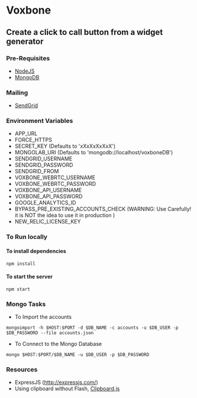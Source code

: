 # Voxbone
## Create a click to call button from a widget generator

### Pre-Requisites

* [NodeJS](https://nodejs.org)
* [MongoDB](https://nodejs.org)

### Mailing

* [SendGrid](sendgrid.com)

### Environment Variables

* APP_URL
* FORCE_HTTPS
* SECRET_KEY (Defaults to 'xXxXxXxXxX')
* MONGOLAB_URI (Defaults to 'mongodb://localhost/voxboneDB')
* SENDGRID_USERNAME
* SENDGRID_PASSWORD
* SENDGRID_FROM
* VOXBONE_WEBRTC_USERNAME
* VOXBONE_WEBRTC_PASSWORD
* VOXBONE_API_USERNAME
* VOXBONE_API_PASSWORD
* GOOGLE_ANALYTICS_ID
* BYPASS_PRE_EXISTING_ACCOUNTS_CHECK (WARNING: Use Carefully! it is NOT the idea to use it in production )
* NEW_RELIC_LICENSE_KEY

### To Run locally

#### To install dependencies
```
npm install
```

#### To start the server
```
npm start
```

### Mongo Tasks

* To Import the accounts
```
mongoimport -h $HOST:$PORT -d $DB_NAME -c accounts -u $DB_USER -p $DB_PASSWORD --file accounts.json
```

* To Connect to the Mongo Database
```
mongo $HOST:$PORT/$DB_NAME -u $DB_USER -p $DB_PASSWORD
```

### Resources

* ExpressJS (http://expressjs.com/)
* Using clipboard without Flash, [Clipboard.js](https://zenorocha.github.io/clipboard.js/)
